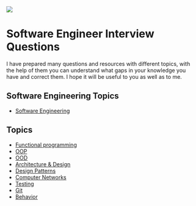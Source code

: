 <img src="developer.gif">

# Software Engineer Interview Questions

I have prepared many questions and resources with different topics, with the help of them you can understand what gaps in your knowledge you have and correct them. I hope it will be useful to you as well as to me.

## Software Engineering Topics 
* [Software Engineering](https://github.com/bmarvinb/software-engineering)

## Topics
* [Functional programming](https://github.com/bmarvinb/awesome-interview-questions/blob/master/fp.md)
* [OOP](https://github.com/bmarvinb/awesome-interview-questions/blob/master/oop.md)
* [OOD](https://github.com/bmarvinb/awesome-interview-questions/blob/master/ood.md)
* [Architecture & Design](https://github.com/bmarvinb/awesome-interview-questions/blob/master/architecture.md)
* [Design Patterns](https://github.com/bmarvinb/awesome-interview-questions/blob/master/design-patterns.md)
* [Computer Networks](https://github.com/bmarvinb/awesome-interview-questions/blob/master/computer-networks.md)
* [Testing](https://github.com/bmarvinb/awesome-interview-questions/blob/master/testing.md)
* [Git](https://github.com/bmarvinb/awesome-interview-questions/blob/master/git.md)
* [Behavior](https://github.com/bmarvinb/awesome-interview-questions/blob/master/behaviour.md)

